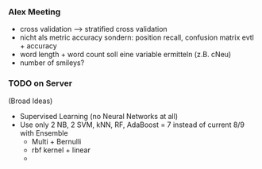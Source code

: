 ### Alex Meeting 
* cross validation --> stratified cross validation
* nicht als metric accuracy sondern: position recall, confusion matrix evtl + accuracy
* word length + word count soll eine variable ermitteln (z.B. cNeu)
* number of smileys?

### TODO on Server
(Broad Ideas)

* Supervised Learning (no Neural Networks at all)
* Use only 2 NB, 2 SVM, kNN, RF, AdaBoost = 7 instead of current 8/9 with Ensemble
  * Multi + Bernulli  
  * rbf kernel + linear
  * 

